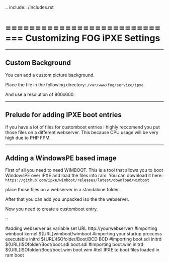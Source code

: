 .. include:: /includes.rst

=============================
Customizing FOG iPXE Settings
=============================

-----------------
Custom Background
-----------------

You can add a custom picture background.

Place the file in the following directory:
``/var/www/fog/service/ipxe``

And use a resolution of 800x600.

------------------------------------
Prelude for adding IPXE boot entries
------------------------------------

If you have a lot of files for customboot entries i highly reccomend you put those files on a different webserver.
This because CPU usage will be very high due to PHP FPM.

------------------------------
Adding a WindowsPE based image
------------------------------

First of all you need to need WIMBOOT.
This is a tool that allows you to boot WindowsPE over IPXE and load the files into ram.
You can download it here:
``https://github.com/ipxe/wimboot/releases/latest/download/wimboot``

place those files on a webserver in a standalone folder.

After that you can add you unpacked iso the the webserver.

Now you need to create a customboot entry.

::

  #adding webserver as variable
  set URL http://yourwebserver/
  #importing wimboot
  kernel ${URL}wimboot/wimboot
  #importing your startup proccess executable
  initrd ${URL}ISOfolder/Boot/BCD BCD
  #importing boot.sdi
  initrd ${URL}ISOfolder/Boot/boot.sdi boot.sdi
  #importing boot.wim
  initrd ${URL}ISOfolder/Boot/boot.wim boot.wim
  #tell IPXE to boot files loaded in ram
  boot

